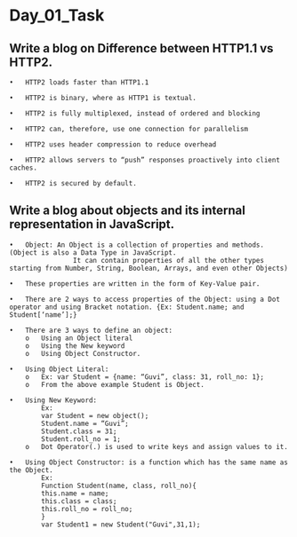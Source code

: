 # Day_01_Task


## Write a blog on Difference between HTTP1.1 vs HTTP2.

    •	HTTP2 loads faster than HTTP1.1
    
    •	HTTP2 is binary, where as HTTP1 is textual.
    
    •	HTTP2 is fully multiplexed, instead of ordered and blocking
    
    •	HTTP2 can, therefore, use one connection for parallelism
    
    •	HTTP2 uses header compression to reduce overhead
    
    •	HTTP2 allows servers to “push” responses proactively into client caches.
    
    •	HTTP2 is secured by default.
    

## Write a blog about objects and its internal representation in JavaScript. 

    •	Object: An Object is a collection of properties and methods. (Object is also a Data Type in JavaScript. 
                    It can contain properties of all the other types starting from Number, String, Boolean, Arrays, and even other Objects)
   
    •	These properties are written in the form of Key-Value pair.
    
    •	There are 2 ways to access properties of the Object: using a Dot operator and using Bracket notation. {Ex: Student.name; and Student[‘name’];}
    
    •	There are 3 ways to define an object:
        o	Using an Object literal
        o	Using the New keyword
        o	Using Object Constructor.
        
    •	Using Object Literal: 
        o	Ex: var Student = {name: “Guvi”, class: 31, roll_no: 1};
        o	From the above example Student is Object.
        
    •	Using New Keyword:
            Ex: 
            var Student = new object();
            Student.name = “Guvi”;
            Student.class = 31;
            Student.roll_no = 1;
        o	Dot Operator(.) is used to write keys and assign values to it.
        
    •	Using Object Constructor: is a function which has the same name as the Object.
            Ex: 
            Function Student(name, class, roll_no){
            this.name = name;
            this.class = class;
            this.roll_no = roll_no;
            }
            var Student1 = new Student("Guvi",31,1);
